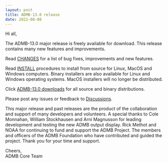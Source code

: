 ```yaml
---
layout: post
title: ADMB-13.0 release
date: 2022-08-08
---
```


Hi all,  

The ADMB-13.0 major release is freely available for download.  This release contains many new features and improvements.

Read [CHANGES](https://github.com/admb-project/admb/blob/admb-13.0/CHANGES.md) for a list of bug fixes, improvements and new features.  

Read [INSTALL](http://www.admb-project.org/downloads/admb-13.0/install.html) procedures to install from source for Linux, MacOS and Windows computers.  Binary installers are also available for Linux and Windows operating systems.  MacOS installers will no longer be distributed.

Click [ADMB-13.0 downloads](http://www.admb-project.org/downloads/admb-13.0/) for all source and binary distributions.  

Please post any issues or feedback to [Discussions](https://github.com/admb-project/admb/discussions).

This major release and past releases are the product of the collaboration and support of many developers and volunteers.  A special thanks to Cole Monnahan, William Stockhausen and Arni Magnusson for leading development and testing the new ADMB output display.  Rick Methot and NOAA for continuing to fund and support the ADMB Project.  The members and officers of the ADMB Foundation who have contributed and guided the project. Thank you for your time and support.

Cheers,  
ADMB Core Team  

